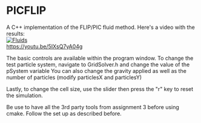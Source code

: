 # PICFLIP

A C++ implementation of the FLIP/PIC fluid method.
Here's a video with the results:  
[![Fluids](https://img.youtube.com/vi/5IXsQ7yA04g/maxresdefault.jpg)](https://youtu.be/5IXsQ7yA04g "FLIP Fluids")  
https://youtu.be/5IXsQ7yA04g

The basic controls are available within the program window. 
To change the test particle system, navigate to GridSolver.h and change the value of the pSystem variable
You can also change the gravity applied as well as the number of particles (modify particlesX and particlesY)

Lastly, to change the cell size, use the slider then press the "r" key to reset the simulation.

Be use to have all the 3rd party tools from assignment 3 before using cmake. Follow the set up as described before.

 
